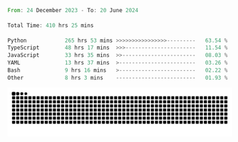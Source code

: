 <!--START_SECTION:waka-->

```rust
From: 24 December 2023 - To: 20 June 2024

Total Time: 410 hrs 25 mins

Python            265 hrs 53 mins >>>>>>>>>>>>>>>>---------   63.54 %
TypeScript        48 hrs 17 mins  >>>----------------------   11.54 %
JavaScript        33 hrs 35 mins  >>-----------------------   08.03 %
YAML              13 hrs 37 mins  >------------------------   03.26 %
Bash              9 hrs 16 mins   >------------------------   02.22 %
Other             8 hrs 3 mins    -------------------------   01.93 %
```

<!--END_SECTION:waka-->


<picture>
  <source media="(prefers-color-scheme: dark)" srcset="https://raw.githubusercontent.com/jeerawut97/jeerawut97/output/github-contribution-grid-snake.svg">
  <img alt="github contribution grid snake animation" src="https://raw.githubusercontent.com/jeerawut97/jeerawut97/output/github-contribution-grid-snake.svg">
</picture>
